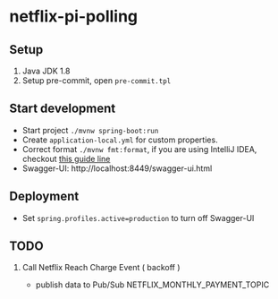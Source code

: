 # netflix-pi-polling

## Setup
1. Java JDK 1.8
2. Setup pre-commit, open `pre-commit.tpl`

## Start development

* Start project `./mvnw spring-boot:run`
* Create `application-local.yml` for custom properties.
* Correct format `./mvnw fmt:format`, if you are using IntelliJ IDEA, checkout [this guide line](https://github.com/google/google-java-format#intellij)
* Swagger-UI: http://localhost:8449/swagger-ui.html

## Deployment 

* Set `spring.profiles.active=production` to turn off Swagger-UI 

## TODO

1.  Call Netflix Reach Charge Event ( backoff )
   
    - publish data to Pub/Sub NETFLIX_MONTHLY_PAYMENT_TOPIC


    
    
